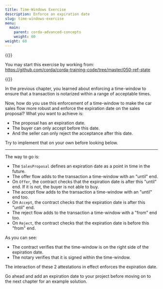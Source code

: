 ```yaml
---
title: Time-Windows Exercise
description: Enforce an expiration date
slug: time-windows-exercise
menu:
  main:
    parent: corda-advanced-concepts
    weight: 60
weight: 60
---
```



{{<ExpansionPanel title="Code">}}

You may start this exercise by working from: https://github.com/corda/corda-training-code/tree/master/050-ref-state

{{</ExpansionPanel>}}

In the previous chapter, you learned about enforcing a time-window to ensure that a transaction is notarized within a range of acceptable times.

Now, how do you use this enforcement of a time-window to make the car sales flow more robust and enforce the expiration date on the sales proposal? What you want to achieve is:

* The proposal has an expiration date.
* The buyer can only accept before this date.
* And the seller can only reject the acceptance after this date.

Try to implement that on your own before looking below.

---

The way to go is:

* The `SalesProposal` defines an expiration date as a point in time in the future.
* The offer flow adds to the transaction a time-window with an "until" end.
* On `Offer`, the contract checks that the expiration date is after this "until" end. If it is not, the buyer is not able to buy.
* The accept flow adds to the transaction a time-window with an "until" end too.
* On `Accept`, the contract checks that the expiration date is after this "until" end.
* The reject flow adds to the transaction a time-window with a "from" end too.
* On `Reject`, the contract checks that the expiration date is before this "from" end.

As you can see:

* The contract verifies that the time-window is on the right side of the expiration date.
* The notary verifies that it is signed within the time-window.

The interaction of these 2 attestations in effect enforces the expiration date.

Go ahead and add an expiration date to your project before moving on to the next chapter for an example solution.

